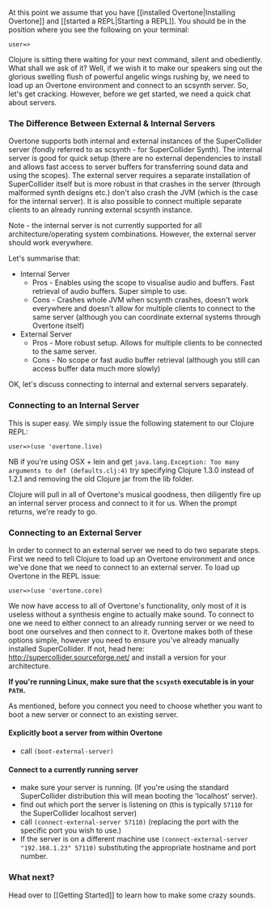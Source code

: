 At this point we assume that you have [[installed Overtone|Installing Overtone]] and [[started a REPL|Starting a REPL]]. You should be in the position where you see the following on your terminal:

    user=>

Clojure is sitting there waiting for your next command, silent and obediently. What shall we ask of it? Well, if we wish it to make our speakers sing out the glorious swelling flush of powerful angelic wings rushing by, we need to load up an Overtone environment and connect to an scsynth server. So, let's get cracking. However, before we get started, we need a quick chat about servers.

### The Difference Between External & Internal Servers

Overtone supports both internal and external instances of the SuperCollider server (fondly referred to as scsynth - for SuperCollider Synth). The internal server is good for quick setup (there are no external dependencies to install and allows fast access to server buffers for transferring sound data and using the scopes). The external server requires a separate installation of SuperCollider itself but is more robust in that crashes in the server (through malformed synth designs etc.) don't also crash the JVM (which is the case for the internal server). It is also possible to connect multiple separate clients to an already running external scsynth instance.

Note - the internal server is not currently supported for all architecture/operating system combinations. However, the external server should work everywhere.

Let's summarise that:

* Internal Server
  - Pros - Enables using the scope to visualise audio and buffers. Fast retrieval of audio buffers. Super simple to use.
  - Cons - Crashes whole JVM when scsynth crashes, doesn't work everywhere and doesn't allow for multiple clients to connect to the same server (although you can coordinate external systems through Overtone itself)
* External Server
  - Pros - More robust setup. Allows for multiple clients to be connected to the same server.
  - Cons  - No scope or fast audio buffer retrieval (although you still can access buffer data much more slowly)

OK, let's discuss connecting to internal and external servers separately.

### Connecting to an Internal Server

This is super easy. We simply issue the following statement to our Clojure REPL:

    user=>(use 'overtone.live)

NB if you're using OSX + lein and get `java.lang.Exception: Too many arguments to def (defaults.clj:4)` try specifying Clojure 1.3.0 instead of 1.2.1 and removing the old Clojure jar from the lib folder.

Clojure will pull in all of Overtone's musical goodness, then diligently fire up an internal server process and connect to it for us. When the prompt returns, we're ready to go.

### Connecting to an External Server

In order to connect to an external server we need to do two separate steps. First we need to tell Clojure to load up an Overtone environment and once we've done that we need to connect to an external server. To load up Overtone in the REPL issue:

    user=>(use 'overtone.core)

We now have access to all of Overtone's functionality, only most of it is useless without a synthesis engine to actually make sound. To connect to one we need to either connect to an already running server or we need to boot one ourselves and then connect to it. Overtone makes both of these options simple, however you need to ensure you've already manually installed SuperCollider. If not, head here: http://supercollider.sourceforge.net/ and install a version for your architecture. 

**If you're running Linux, make sure that the `scsynth` executable is in your `PATH`.**

As mentioned, before you connect you need to choose whether you want to boot a new server or connect to an existing server.

#### Explicitly boot a server from within Overtone

* call `(boot-external-server)`

#### Connect to a currently running server

* make sure your server is running. (If you're using the standard SuperCollider distribution this will mean booting the 'localhost' server). 
* find out which port the server is listening on (this is typically `57110` for the SuperCollider localhost server)
* call `(connect-external-server 57110)` (replacing the port with the specific port you wish to use.)
* If the server is on a different machine use `(connect-external-server "192.168.1.23" 57110)` substituting the appropriate hostname and port number.

### What next?

Head over to [[Getting Started]] to learn how to make some crazy sounds.